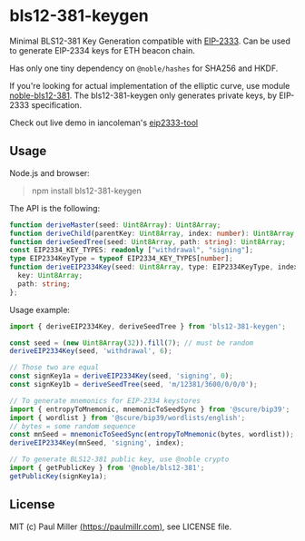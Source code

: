 # bls12-381-keygen

Minimal BLS12-381 Key Generation compatible with [EIP-2333](https://eips.ethereum.org/EIPS/eip-2333).
Can be used to generate EIP-2334 keys for ETH beacon chain.

Has only one tiny dependency on `@noble/hashes` for SHA256 and HKDF.

If you're looking for actual implementation of the elliptic curve,
use module [noble-bls12-381](https://github.com/paulmillr/noble-bls12-381).
The bls12-381-keygen only generates private keys, by EIP-2333 specification.

Check out live demo in iancoleman's [eip2333-tool](https://iancoleman.io/eip2333/)

## Usage

Node.js and browser:

> npm install bls12-381-keygen

The API is the following:

```typescript
function deriveMaster(seed: Uint8Array): Uint8Array;
function deriveChild(parentKey: Uint8Array, index: number): Uint8Array;
function deriveSeedTree(seed: Uint8Array, path: string): Uint8Array;
const EIP2334_KEY_TYPES: readonly ["withdrawal", "signing"];
type EIP2334KeyType = typeof EIP2334_KEY_TYPES[number];
function deriveEIP2334Key(seed: Uint8Array, type: EIP2334KeyType, index: number): {
  key: Uint8Array;
  path: string;
};
```

Usage example:

```ts
import { deriveEIP2334Key, deriveSeedTree } from 'bls12-381-keygen';

const seed = (new Uint8Array(32)).fill(7); // must be random
deriveEIP2334Key(seed, 'withdrawal', 6);

// Those two are equal
const signKey1a = deriveEIP2334Key(seed, 'signing', 0);
const signKey1b = deriveSeedTree(seed, 'm/12381/3600/0/0/0');

// To generate mnemonics for EIP-2334 keystores
import { entropyToMnemonic, mnemonicToSeedSync } from '@scure/bip39';
import { wordlist } from '@scure/bip39/wordlists/english';
// bytes = some random sequence
const mnSeed = mnemonicToSeedSync(entropyToMnemonic(bytes, wordlist));
deriveEIP2334Key(mnSeed, 'signing', index);

// To generate BLS12-381 public key, use @noble crypto
import { getPublicKey } from '@noble/bls12-381';
getPublicKey(signKey1a);
```

## License

MIT (c) Paul Miller [(https://paulmillr.com)](https://paulmillr.com), see LICENSE file.
